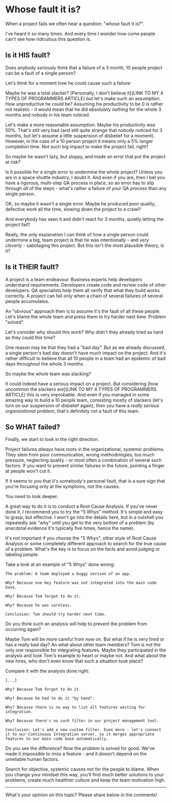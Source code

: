 # Whose fault it is?

When a project fails we often hear a question: "whose fault it is?".

I've heard it so many times. And every time I wonder how come people can't see how ridiculous this question is.

## Is it HIS fault?

Does anybody _seriously_ think that a failure of a 3 month, 10 people project can be a fault of a single person?

Let's think for a moment how he could cause such a failure:

Maybe he was a total slacker? [Personally, I don't believe it](LINK TO MY 4 TYPES OF PROGRAMMERS ARTICLE) but let's make such an assumption. How unproductive he could be? Assuming his productivity to be 0 is rather not realistic - it would mean that he did _absolutely nothing_ for the whole 3 months and nobody in his team noticed.

Let's make a more reasonable assumption. Maybe his productivity was 50%. That's still very bad (and still quite strange that nobody noticed for 3 months, but let's assume a little suspension of disbelief for a moment). However, in the case of a 10 person project it means only a 5% longer completion time. Not such big impact to make the project fail, right?

So maybe he wasn't lazy, but sloppy, and made an error that put the project at risk?

Is it possible for a single error to undermine the whole project? Unless you are in a space shuttle industry, I doubt it. And even if you are, then I bet you have a rigorous, multi-step QA process in place, so an error has to slip through _all_ of the steps - what's rather a failure of your QA _process_ than any single person.

OK, so maybe it wasn't a single error. Maybe he produced poor quality, defective work all the time, slowing down the project to a crawl?

And everybody has seen it and didn't react for 3 months, quietly letting the project fail?

Really, the only explanation I can think of how a single person could undermine a big, team project is that he was intentionally - and _very cleverly_ - sabotaging this project. But this isn't the most plausible theory, is it?

## Is it THEIR fault?

A project is a team endeavour. Business experts help developers understand requirements. Developers create code and review code of other developers. QA specialists help them all verify that what they build works correctly. A project can fail only when a chain of several failures of several people accumulates.

An "obvious" approach then is to assume it's the fault of all these people. Let's blame the whole team and press them to try harder next time. Problem "solved".

Let's consider why should this work? Why didn't they already tried as hard as they could _this_ time?

One reason may be that they had a "bad day". But as we already discussed, a single person's bad day doesn't have much impact on the project. And it's rather difficult to believe that all 10 people in a team had an epidemic of bad days throughout the whole 3 months.

So maybe the whole team was slacking?

It could indeed have a serious impact on a project. But considering [how uncommon the slackers are](LINK TO MY 4 TYPES OF PROGRAMMERS ARTICLE) this is very improbable. And even if you managed in some amazing way to build a 10 people team, consisting mostly of slackers (let's turn on our suspension of disbelief again), then you have a _really serious organizational problem_, that's definitely not a fault of this team.

## So WHAT failed?

Finally, we start to look in the right direction.

Project failures _always_ have roots in the organizational, systemic problems. They stem from poor communication, wrong methodologies, too much pressure, neglecting quality - or most often a combination of several such factors. If you want to prevent similar failures in the future, pointing a finger at people won't cut it.

If it seems to you that it's somebody's personal fault, that is a sure sign that you're focusing only at the symptoms, not the causes.

You need to look deeper.

A great way to do it is to conduct a Root Cause Analysis. If you've never done it, I recommend you to try the "5 Whys" method. It's simple and easy to grasp, but effective. I won't go into the details here, but in a nutshell you repeatedly ask "why" until you get to the very bottom of a problem (by anecdotal evidence it's typically five times, hence the name).

It's not important if you choose the "5 Whys", other style of Root Cause Analysis or some completely different approach to search for the true cause of a problem. What's the key is to focus on the facts and avoid judging or labeling people.

Take a look at an example of "5 Whys" done wrong:

```
The problem: A team deployed a buggy version of an app.

Why? Because one key feature was not integrated into the main code base.

Why? Because Tom forgot to do it.

Why? Because he was careless.

Conclusion: Tom should try harder next time.
```

Do you think such an analysis will help to prevent the problem from occurring again?

Maybe Tom will be more careful from now on. But what if he is very tired or has a really bad day? An what about other team members? Tom is not the only one responsible for integrating features. Maybe they participated in the analysis and took Tom's example to heart or maybe not. And what about the new hires, who don't even know that such a situation took place?

Compare it with the analysis done right:

```
[...]

Why? Because Tom forgot to do it.

Why? Because he had to do it "by hand".

Why? Because there is no way to list all features waiting for integration.

Why? Because there's no such filter in our project management tool.

Conclusion: Let's add a new custom filter. Even more - let's connect it to our Continuous Integration server, so it merges appropriate features to our main code base automatically.
```

Do you see the difference? Now the problem is solved for good. We've made it _impossible_ to miss a feature - and it doesn't depend on the unreliable human factors.

Search for objective, systemic causes not for the people to blame. When you change your mindset this way, you'll find much better solutions to your problems, create much healthier culture and keep the team motivation high.

---

What's your opinion on this topic? Please share below in the comments!
